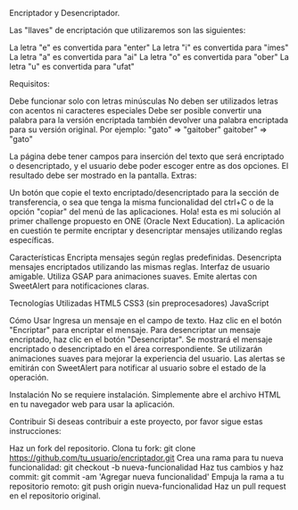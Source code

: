 Encriptador y Desencriptador.

Las "llaves" de encriptación que utilizaremos son las siguientes:

La letra "e" es convertida para "enter"
La letra "i" es convertida para "imes"
La letra "a" es convertida para "ai"
La letra "o" es convertida para "ober"
La letra "u" es convertida para "ufat"

Requisitos:

Debe funcionar solo con letras minúsculas
No deben ser utilizados letras con acentos ni caracteres especiales
Debe ser posible convertir una palabra para la versión encriptada también devolver una palabra encriptada para su versión original.
Por ejemplo:
"gato" => "gaitober"
gaitober" => "gato"

La página debe tener campos para
inserción del texto que será encriptado o desencriptado, y el usuario debe poder escoger entre as dos opciones.
El resultado debe ser mostrado en la pantalla.
Extras:

Un botón que copie el texto encriptado/desencriptado para la sección de transferencia, o sea que tenga la misma funcionalidad del ctrl+C o de la opción "copiar" del menú de las aplicaciones.
Hola! esta es mi solución al primer challenge propuesto en ONE (Oracle Next Education). La aplicación en cuestión te permite encriptar y desencriptar mensajes utilizando reglas específicas.

Características
Encripta mensajes según reglas predefinidas.
Desencripta mensajes encriptados utilizando las mismas reglas.
Interfaz de usuario amigable.
Utiliza GSAP para animaciones suaves.
Emite alertas con SweetAlert para notificaciones claras.

Tecnologías Utilizadas
HTML5
CSS3 (sin preprocesadores)
JavaScript

Cómo Usar
Ingresa un mensaje en el campo de texto.
Haz clic en el botón "Encriptar" para encriptar el mensaje.
Para desencriptar un mensaje encriptado, haz clic en el botón "Desencriptar".
Se mostrará el mensaje encriptado o desencriptado en el área correspondiente.
Se utilizarán animaciones suaves para mejorar la experiencia del usuario.
Las alertas se emitirán con SweetAlert para notificar al usuario sobre el estado de la operación.

Instalación
No se requiere instalación. Simplemente abre el archivo HTML en tu navegador web para usar la aplicación.

Contribuir
Si deseas contribuir a este proyecto, por favor sigue estas instrucciones:

Haz un fork del repositorio.
Clona tu fork: git clone https://github.com/tu_usuario/encriptador.git
Crea una rama para tu nueva funcionalidad: git checkout -b nueva-funcionalidad
Haz tus cambios y haz commit: git commit -am 'Agregar nueva funcionalidad'
Empuja la rama a tu repositorio remoto: git push origin nueva-funcionalidad
Haz un pull request en el repositorio original.
